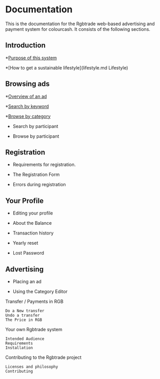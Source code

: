 # Documentation

This is the documentation for the Rgbtrade web-based advertising and payment system for colourcash. It consists of the following sections.

## Introduction

*[Purpose of this system](purpose.md "Purpose")

*[How to get a sustainable lifestyle](lifestyle.md Lifestyle)

## Browsing ads

*[Overview of an ad](overview-of-an-ad.md)

*[Search by keyword](search-by-keyword.md)

*[Browse by category](browse-by-category.md)

* Search by participant

* Browse by participant

## Registration

* Requirements for registration.

* The Registration Form

* Errors during registration

## Your Profile

* Editing your profile

* About the Balance

* Transaction history

* Yearly reset

* Lost Password

## Advertising

* Placing an ad

* Using the Category Editor

Transfer / Payments in RGB

    Do a New transfer
    Undo a transfer
    The Price in RGB

Your own Rgbtrade system

    Intended Audience
    Requirements
    Installation

Contributing to the Rgbtrade project

    Licenses and philosophy
    Contributing


